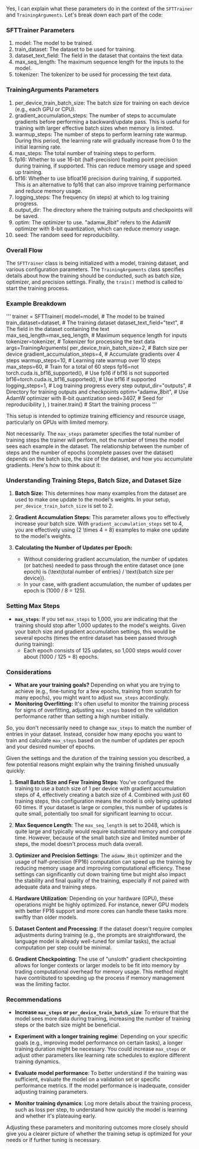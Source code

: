 Yes, I can explain what these parameters do in the context of the `SFTTrainer` and `TrainingArguments`. Let's break down each part of the code:

### SFTTrainer Parameters
1. model: The model to be trained.
2. train_dataset: The dataset to be used for training.
3. dataset_text_field: The field in the dataset that contains the text data.
4. max_seq_length: The maximum sequence length for the inputs to the model.
5. tokenizer: The tokenizer to be used for processing the text data.

### TrainingArguments Parameters
1. per_device_train_batch_size: The batch size for training on each device (e.g., each GPU or CPU).
2. gradient_accumulation_steps: The number of steps to accumulate gradients before performing a backward/update pass. This is useful for training with larger effective batch sizes when memory is limited.
3. warmup_steps: The number of steps to perform learning rate warmup. During this period, the learning rate will gradually increase from 0 to the initial learning rate.
4. max_steps: The total number of training steps to perform.
5. fp16: Whether to use 16-bit (half-precision) floating point precision during training, if supported. This can reduce memory usage and speed up training.
6. bf16: Whether to use bfloat16 precision during training, if supported. This is an alternative to fp16 that can also improve training performance and reduce memory usage.
7. logging_steps: The frequency (in steps) at which to log training progress.
8. output_dir: The directory where the training outputs and checkpoints will be saved.
9. optim: The optimizer to use. "adamw_8bit" refers to the AdamW optimizer with 8-bit quantization, which can reduce memory usage.
10. seed: The random seed for reproducibility.

### Overall Flow
The `SFTTrainer` class is being initialized with a model, training dataset, and various configuration parameters. The `TrainingArguments` class specifies details about how the training should be conducted, such as batch size, optimizer, and precision settings. Finally, the `train()` method is called to start the training process.

### Example Breakdown
'''
trainer = SFTTrainer(
    model=model,  # The model to be trained
    train_dataset=dataset,  # The training dataset
    dataset_text_field="text",  # The field in the dataset containing the text
    max_seq_length=max_seq_length,  # Maximum sequence length for inputs
    tokenizer=tokenizer,  # Tokenizer for processing the text data
    args=TrainingArguments(
        per_device_train_batch_size=2,  # Batch size per device
        gradient_accumulation_steps=4,  # Accumulate gradients over 4 steps
        warmup_steps=10,  # Learning rate warmup over 10 steps
        max_steps=60,  # Train for a total of 60 steps
        fp16=not torch.cuda.is_bf16_supported(),  # Use fp16 if bf16 is not supported
        bf16=torch.cuda.is_bf16_supported(),  # Use bf16 if supported
        logging_steps=1,  # Log training progress every step
        output_dir="outputs",  # Directory for training outputs and checkpoints
        optim="adamw_8bit",  # Use AdamW optimizer with 8-bit quantization
        seed=3407,  # Seed for reproducibility
    ),
)
trainer.train()  # Start the training process
'''


This setup is intended to optimize training efficiency and resource usage, particularly on GPUs with limited memory.

Not necessarily. The `max_steps` parameter specifies the total number of training steps the trainer will perform, not the number of times the model sees each example in the dataset. The relationship between the number of steps and the number of epochs (complete passes over the dataset) depends on the batch size, the size of the dataset, and how you accumulate gradients. Here's how to think about it:

### Understanding Training Steps, Batch Size, and Dataset Size

1. **Batch Size:** This determines how many examples from the dataset are used to make one update to the model's weights. In your setup, `per_device_train_batch_size` is set to 2.

2. **Gradient Accumulation Steps:** This parameter allows you to effectively increase your batch size. With `gradient_accumulation_steps` set to 4, you are effectively using \(2 \times 4 = 8\) examples to make one update to the model's weights.

3. **Calculating the Number of Updates per Epoch:** 
   - Without considering gradient accumulation, the number of updates (or batches) needed to pass through the entire dataset once (one epoch) is \(\text{total number of entries} / \text{batch size per device}\).
   - In your case, with gradient accumulation, the number of updates per epoch is \(1000 / 8 = 125\).

### Setting Max Steps
- **`max_steps`**: If you set `max_steps` to 1,000, you are indicating that the training should stop after 1,000 updates to the model's weights. Given your batch size and gradient accumulation settings, this would be several epochs (times the entire dataset has been passed through during training):
  - Each epoch consists of 125 updates, so 1,000 steps would cover about \(1000 / 125 = 8\) epochs.

### Considerations
- **What are your training goals?** Depending on what you are trying to achieve (e.g., fine-tuning for a few epochs, training from scratch for many epochs), you might want to adjust `max_steps` accordingly.
- **Monitoring Overfitting:** It's often useful to monitor the training process for signs of overfitting, adjusting `max_steps` based on the validation performance rather than setting a high number initially.

So, you don't necessarily need to change `max_steps` to match the number of entries in your dataset. Instead, consider how many epochs you want to train and calculate `max_steps` based on the number of updates per epoch and your desired number of epochs.


Given the settings and the duration of the training session you described, a few potential reasons might explain why the training finished unusually quickly:

1. **Small Batch Size and Few Training Steps**: You've configured the training to use a batch size of 1 per device with gradient accumulation steps of 4, effectively creating a batch size of 4. Combined with just 60 training steps, this configuration means the model is only being updated 60 times. If your dataset is large or complex, this number of updates is quite small, potentially too small for significant learning to occur.

2. **Max Sequence Length**: The `max_seq_length` is set to 2048, which is quite large and typically would require substantial memory and compute time. However, because of the small batch size and limited number of steps, the model doesn't process much data overall.

3. **Optimizer and Precision Settings**: The `adamw_8bit` optimizer and the usage of half-precision (FP16) computation can speed up the training by reducing memory usage and improving computational efficiency. These settings can significantly cut down training time but might also impact the stability and final quality of the training, especially if not paired with adequate data and training steps.

4. **Hardware Utilization**: Depending on your hardware (GPU), these operations might be highly optimized. For instance, newer GPU models with better FP16 support and more cores can handle these tasks more swiftly than older models.

5. **Dataset Content and Processing**: If the dataset doesn't require complex adjustments during training (e.g., the prompts are straightforward, the language model is already well-tuned for similar tasks), the actual computation per step could be minimal.

6. **Gradient Checkpointing**: The use of "unsloth" gradient checkpointing allows for longer contexts or larger models to be fit into memory by trading computational overhead for memory usage. This method might have contributed to speeding up the process if memory management was the limiting factor.

### Recommendations

- **Increase `max_steps` or `per_device_train_batch_size`**: To ensure that the model sees more data during training, increasing the number of training steps or the batch size might be beneficial.
  
- **Experiment with a longer training regime**: Depending on your specific goals (e.g., improving model performance on certain tasks), a longer training duration might be necessary. You could increase `max_steps` or adjust other parameters like learning rate schedules to explore different training dynamics.

- **Evaluate model performance**: To better understand if the training was sufficient, evaluate the model on a validation set or specific performance metrics. If the model performance is inadequate, consider adjusting training parameters.

- **Monitor training dynamics**: Log more details about the training process, such as loss per step, to understand how quickly the model is learning and whether it's plateauing early.

Adjusting these parameters and monitoring outcomes more closely should give you a clearer picture of whether the training setup is optimized for your needs or if further tuning is necessary.
